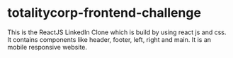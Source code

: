 # totalitycorp-frontend-challenge
This is the ReactJS LinkedIn Clone which is build by using react js and css. It contains components like header, footer, left, right and main.  It is an mobile responsive website.
